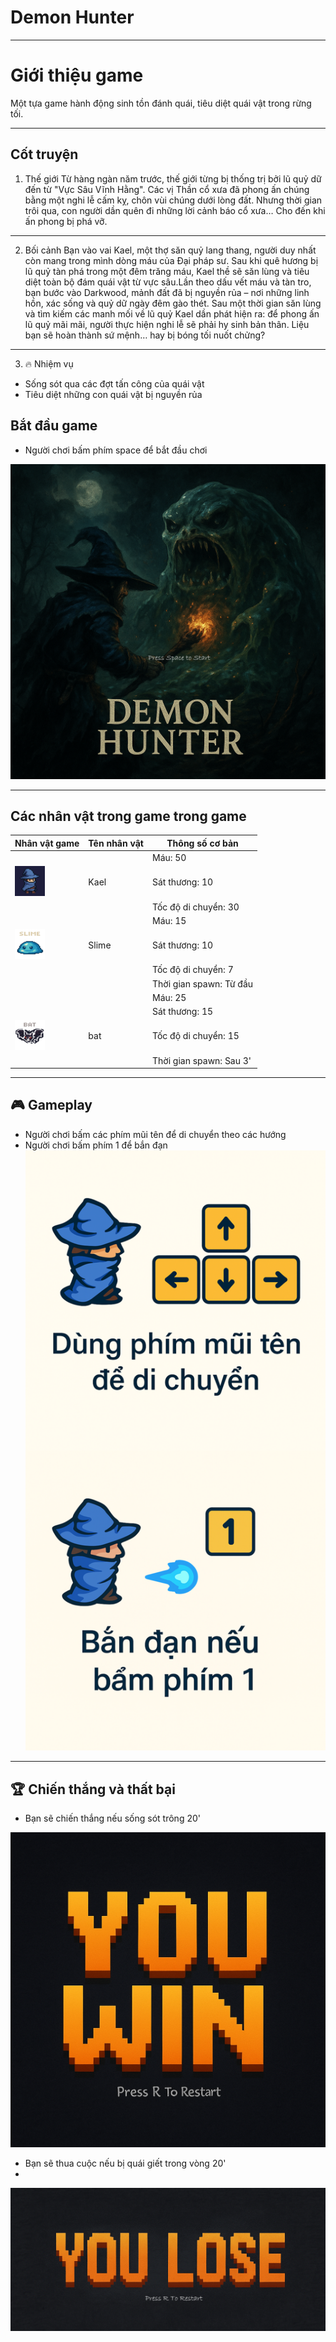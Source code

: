 # Demon Hunter
---
# Giới thiệu game

Một tựa game hành động sinh tồn đánh quái, tiêu diệt quái vật trong rừng tối.

---

## Cốt truyện
1. Thế giới
Từ hàng ngàn năm trước, thế giới từng bị thống trị bởi lũ quỷ dữ đến từ "Vực Sâu Vĩnh Hằng". Các vị Thần cổ xưa đã phong ấn chúng bằng một nghi lễ cấm kỵ, chôn vùi chúng dưới lòng đất.
Nhưng thời gian trôi qua, con người dần quên đi những lời cảnh báo cổ xưa… Cho đến khi ấn phong bị phá vỡ.
---
2. Bối cảnh
Bạn vào vai Kael, một thợ săn quỷ lang thang, người duy nhất còn mang trong mình dòng máu của Đại pháp sư. Sau khi quê hương bị lũ quỷ tàn phá trong một đêm trăng máu, Kael thề sẽ săn lùng và tiêu diệt toàn bộ đám quái vật từ vực sâu.Lần theo dấu vết máu và tàn tro, bạn bước vào Darkwood, mảnh đất đã bị nguyền rủa – nơi những linh hồn, xác sống và quỷ dữ ngày đêm gào thét. Sau một thời gian săn lùng và tìm kiếm các manh mối về lũ quỷ Kael dần phát hiện ra: để phong ấn lũ quỷ mãi mãi, người thực hiện nghi lễ sẽ phải hy sinh bản thân. Liệu bạn sẽ hoàn thành sứ mệnh… hay bị bóng tối nuốt chửng?
---
3. 🔥 Nhiệm vụ
- Sống sót qua các đợt tấn công của quái vật
- Tiêu diệt những con quái vật bị nguyền rủa

## Bắt đầu game

- Người chơi bấm phím space để bắt đầu chơi

![Menu chính](img/game_start.png)  <!-- Thêm ảnh menu chính -->

---

## Các nhân vật trong game trong game

| Nhân vật game                         | Tên nhân vật | Thông số cơ bản           |
|---------------------------------------|--------------|---------------------------| 
|                                       |              | Máu: 50                   |
| ![Nhân vật chính](img/charactor1.png)  |     Kael     | Sát thương: 10            |
|                                       |              | Tốc độ di chuyển: 30      | 
|                                       |              | Máu: 15                   |
| ![Slime](img/img_slime1.png)           |     Slime    | Sát thương: 10            |
|                                       |              | Tốc độ di chuyển: 7       |
|                                       |              | Thời gian spawn: Từ đầu   |
|                                       |              | Máu: 25                   |
|                                       |              | Sát thương: 15            |
| ![Bat](img/img_bat1.png)               |      bat     | Tốc độ di chuyển: 15      |
|                                       |              | Thời gian spawn: Sau 3'   |

---

## 🎮 Gameplay

- Người chơi bấm các phím mũi tên để di chuyển theo các hướng
- Người chơi bấm phím 1 để bắn đạn
 ![Tutorial](img/tutorial1.png) <!-- Thêm ảnh tutorial -->

---


## 🏆 Chiến thắng và thất bại

- Bạn sẽ chiến thắng nếu sống sót trông 20'

![Chiến thắng](img/win_img.png)  <!-- Thêm ảnh chiến thắng -->

- Bạn sẽ thua cuộc nếu bị quái giết trong vòng 20'
- 
![Thất bại](img/lose_img.png)  <!-- Thêm ảnh thất bại -->

